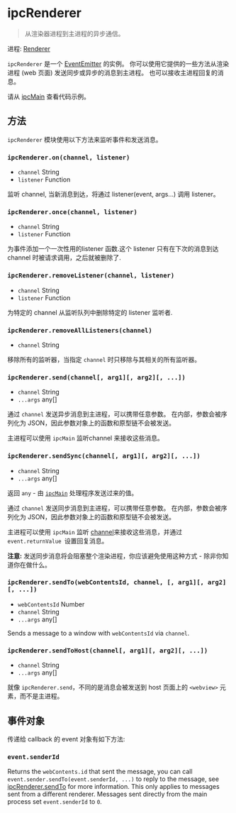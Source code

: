 # ipcRenderer

> 从渲染器进程到主进程的异步通信。

进程: [ Renderer](../glossary.md#renderer-process)

`ipcRenderer` 是一个 [EventEmitter](https://nodejs.org/api/events.html#events_class_eventemitter) 的实例。 你可以使用它提供的一些方法从渲染进程 (web 页面) 发送同步或异步的消息到主进程。 也可以接收主进程回复的消息。

请从 [ipcMain](ipc-main.md) 查看代码示例。

## 方法

`ipcRenderer` 模块使用以下方法来监听事件和发送消息。

### `ipcRenderer.on(channel, listener)`

* `channel` String
* `listener` Function

监听 channel, 当新消息到达，将通过 listener(event, args...) 调用 listener。

### `ipcRenderer.once(channel, listener)`

* `channel` String
* `listener` Function

为事件添加一个一次性用的listener 函数.这个 listener 只有在下次的消息到达 channel 时被请求调用，之后就被删除了.

### `ipcRenderer.removeListener(channel, listener)`

* `channel` String
* `listener` Function

为特定的 channel 从监听队列中删除特定的 listener 监听者.

### `ipcRenderer.removeAllListeners(channel)`

* `channel` String

移除所有的监听器，当指定 `channel` 时只移除与其相关的所有监听器。

### `ipcRenderer.send(channel[, arg1][, arg2][, ...])`

* `channel` String
* `...args` any[]

通过 `channel` 发送异步消息到主进程，可以携带任意参数。 在内部，参数会被序列化为 JSON，因此参数对象上的函数和原型链不会被发送。

主进程可以使用 `ipcMain` 监听channel<a> 来接收这些消息。</p> 

<h3>
  <code>ipcRenderer.sendSync(channel[, arg1][, arg2][, ...])</code>
</h3>

<ul>
  <li>
    <code>channel</code> String
  </li>
  <li>
    <code>...args</code> any[]
  </li>
</ul>

<p>
  返回 <code>any</code> - 由 <a href="ipc-main.md"><code>ipcMain</code></a> 处理程序发送过来的值。
</p>

<p>
  通过 <code>channel</code> 发送同步消息到主进程，可以携带任意参数。 在内部，参数会被序列化为 JSON，因此参数对象上的函数和原型链不会被发送。
</p>

<p>
  主进程可以使用 <code>ipcMain</code> 监听 <a href="ipc-main.md">channel</a>来接收这些消息，并通过 <code>event.returnValue </code>设置回复消息。
</p>

<p>
  <strong>注意:</strong> 发送同步消息将会阻塞整个渲染进程，你应该避免使用这种方式 - 除非你知道你在做什么。
</p>

<h3>
  <code>ipcRenderer.sendTo(webContentsId, channel, [, arg1][, arg2][, ...])</code>
</h3>

<ul>
  <li>
    <code>webContentsId</code> Number
  </li>
  <li>
    <code>channel</code> String
  </li>
  <li>
    <code>...args</code> any[]
  </li>
</ul>

<p>
  Sends a message to a window with <code>webContentsId</code> via <code>channel</code>.
</p>

<h3>
  <code>ipcRenderer.sendToHost(channel[, arg1][, arg2][, ...])</code>
</h3>

<ul>
  <li>
    <code>channel</code> String
  </li>
  <li>
    <code>...args</code> any[]
  </li>
</ul>

<p>
  就像 <code>ipcRenderer.send</code>，不同的是消息会被发送到 host 页面上的 <code>&lt;webview&gt;</code> 元素，而不是主进程。
</p>

<h2>
  事件对象
</h2>

<p>
  传递给 callback 的 event 对象有如下方法:
</p>

<h3>
  <code>event.senderId</code>
</h3>

<p>
  Returns the <code>webContents.id</code> that sent the message, you can call <code>event.sender.sendTo(event.senderId, ...)</code> to reply to the message, see <a href="#ipcrenderersendtowindowid-channel--arg1-arg2-">ipcRenderer.sendTo</a> for more information. This only applies to messages sent from a different renderer. Messages sent directly from the main process set <code>event.senderId</code> to <code>0</code>.
</p>